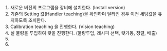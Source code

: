 1. 새로운 버전의 프로그램을 장비에 설치한다. (Install version)
2. 기존의 Setting 값(Handler teaching)을 확인하며 달라진 경우 이전 세팅값을 유지하도록 조치한다.
3. Calibration teaching 을 진행한다. (Vision teaching)
4. 실 물량을 투입하여 랏을 진행한다. (물량투입, 레시피 선택, 랏가동, 정렬, 배출)
5. 
6. 